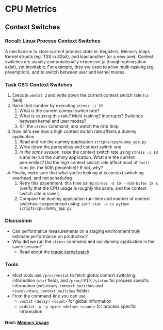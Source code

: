 # CPU Metrics

## Context Switches

### Recall: Linux Process Context Switches
A mechanism to store current process *state* ie. Registers, Memory maps, Kernel structs (eg. TSS in 32bit), and load another (or a new one). Context switches are usually computationally expensive (although optimization exist), yet inevitable. For example, they are used to allow multi-tasking (eg. preemption), and to switch between user and kernel modes.

### Task CS1: Context Switches

1. Execute `vmstat 2` and write down the current context switch rate (`cs` field)
2. Raise that number by executing `stress -i 10`
	1. What is the current context switch rate?
	2. What is causing this rate? Multi-tasking? Interrupts? Switches between kernel and user modes?
	3. Kill the `stress` command, and watch the rate drop
3. Now let's see how a high context switch rate affects a dummy application
	1. Read and run the dummy application `scripts/cpu/dummy_app.py`
	2. Write down the percentiles and context switch rate
	3. *In the same session*, raise the context switch rate using `stress -i 10 &` and re-run the dummy application. What are the current percentiles? Did the high context switch rate affect most of `foo()` runs (ie. the 50th percentile)? If not, why?
4. Finally, make sure that what you're looking at is context switching overhead, and not scheduling
	1. Retry this experiment, this time using `stress -d 10 --hdd-bytes 1k &` (verify that the CPU usage is roughly the same, and the context switch rate is lower)
	2. Compare the dummy application run-time and number of context switches it experienced using: `perf stat -e cs python scripts/cpu/dummy_app.py`

### Discussion

- Can performance measurements on a staging environment truly estimate performance on production?
- Why did we run the `stress` command and our dummy application in the same session?
	- Read about the [magic kernel patch](http://www.phoronix.com/scan.php?page=article&item=linux_2637_video&num=1)

### Tools

 - Most tools use `/proc/vmstat` to fetch global context switching information (`ctxt` field), and `/proc/[PID]/status` for process specific information (`voluntary_context_switches` and `nonvoluntary_context_switches` fields)
 - From the command-line you can use
	 - `vmstat <delay> <count>` for global information
	 - `pidstat -w -p <pid> <delay> <count>` for process specific information

#### Next: [Memory Usage](memory-usage.md)
